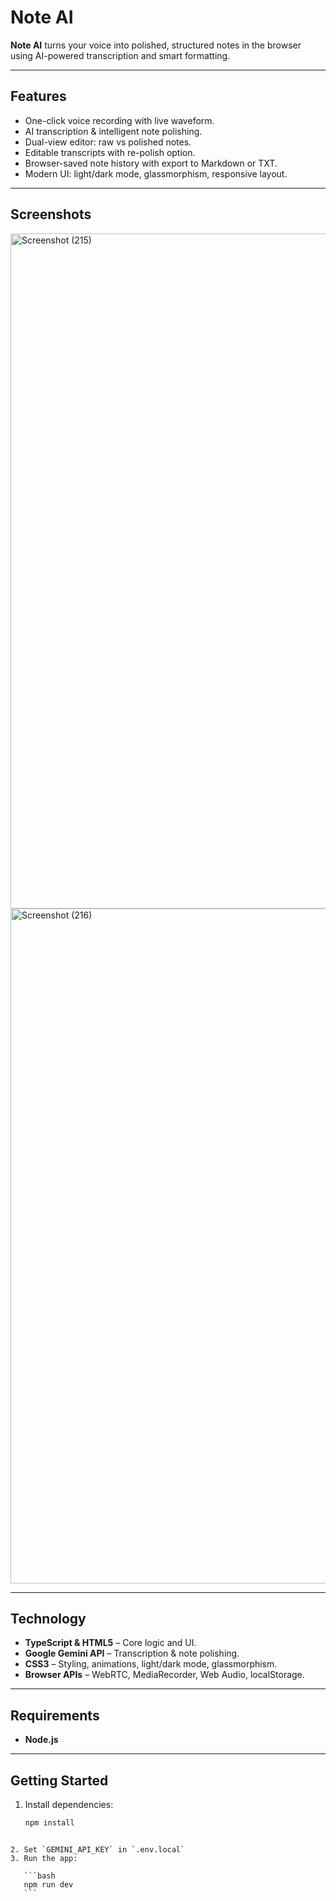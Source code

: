 # Note AI 

**Note AI** turns your voice into polished, structured notes in the browser using AI-powered transcription and smart formatting.  

---

## Features

- One-click voice recording with live waveform.  
- AI transcription & intelligent note polishing.  
- Dual-view editor: raw vs polished notes.  
- Editable transcripts with re-polish option.  
- Browser-saved note history with export to Markdown or TXT.  
- Modern UI: light/dark mode, glassmorphism, responsive layout.  

---

## Screenshots

<img width="1920" height="1080" alt="Screenshot (215)" src="https://github.com/user-attachments/assets/17ed7f75-4447-4fd4-914d-0b7095aa923f" />
<img width="1920" height="1080" alt="Screenshot (216)" src="https://github.com/user-attachments/assets/142219fd-fb4e-456b-933e-e5958a252b76" />


---

##  Technology

- **TypeScript & HTML5** – Core logic and UI.   
- **Google Gemini API** – Transcription & note polishing.  
- **CSS3** – Styling, animations, light/dark mode, glassmorphism.  
- **Browser APIs** – WebRTC, MediaRecorder, Web Audio, localStorage.  

---

##  Requirements

- **Node.js**

---

##  Getting Started

1. Install dependencies:  
   ```bash
   npm install
````

2. Set `GEMINI_API_KEY` in `.env.local`
3. Run the app:

   ```bash
   npm run dev
   ```
